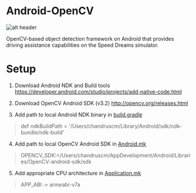 # Android-OpenCV

![alt header](https://github.com/argos-research/android-OpenCV/blob/master/screenshots/header.png)

OpenCV-based object detection framework on Android that provides driving assistance capabilities on the Speed Dreams simulator.

# Setup
1. Download Android NDK and Build tools https://developer.android.com/studio/projects/add-native-code.html

2. Download OpenCV Android SDK (v3.2) http://opencv.org/releases.html

3. Add path to local Android NDK binary in [build.gradle](https://github.com/argos-research/android-OpenCV/blob/master/app/build.gradle)
> def ndkBuildPath =  '/Users/chandruscm/Library/Android/sdk/ndk-bundle/ndk-build'

4. Add path to local OpenCV Android SDK in [Android.mk](https://github.com/argos-research/android-OpenCV/blob/master/app/src/main/jni/Android.mk)
> OPENCV_SDK:=/Users/chandruscm/AppDevelopment/Android/Libraries/OpenCV-android-sdk/sdk

5. Add appropriate CPU architecture in [Application.mk](https://github.com/argos-research/android-OpenCV/blob/master/app/src/main/jni/Application.mk)
> APP_ABI := armeabi-v7a
